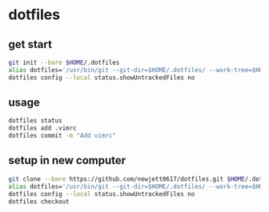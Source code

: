# dotfiles

## get start
```bash
git init --bare $HOME/.dotfiles
alias dotfiles='/usr/bin/git --git-dir=$HOME/.dotfiles/ --work-tree=$HOME'
dotfiles config --local status.showUntrackedFiles no
```

## usage
```bash
dotfiles status
dotfiles add .vimrc
dotfiles commit -m "Add vimrc"
```

## setup in new computer
```bash
git clone --bare https://github.com/newjett0617/dotfiles.git $HOME/.dotfiles
alias dotfiles='/usr/bin/git --git-dir=$HOME/.dotfiles/ --work-tree=$HOME'
dotfiles config --local status.showUntrackedFiles no
dotfiles checkout
```
